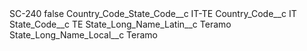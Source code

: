 <?xml version="1.0" encoding="UTF-8"?>
<CustomMetadata xmlns="http://soap.sforce.com/2006/04/metadata" xmlns:xsi="http://www.w3.org/2001/XMLSchema-instance" xmlns:xsd="http://www.w3.org/2001/XMLSchema">
    <label>SC-240</label>
    <protected>false</protected>
    <values>
        <field>Country_Code_State_Code__c</field>
        <value xsi:type="xsd:string">IT-TE</value>
    </values>
    <values>
        <field>Country_Code__c</field>
        <value xsi:type="xsd:string">IT</value>
    </values>
    <values>
        <field>State_Code__c</field>
        <value xsi:type="xsd:string">TE</value>
    </values>
    <values>
        <field>State_Long_Name_Latin__c</field>
        <value xsi:type="xsd:string">Teramo</value>
    </values>
    <values>
        <field>State_Long_Name_Local__c</field>
        <value xsi:type="xsd:string">Teramo</value>
    </values>
</CustomMetadata>
